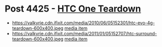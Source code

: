 # Post 4425 - [HTC One Teardown](https://www.ifixit.com/News/4425/htc-one-teardown)

- https://valkyrie.cdn.ifixit.com/media/2010/06/05152301/htc-evo-4g-teardown-600x400.jpeg [media item](media-28543.md)
- https://valkyrie.cdn.ifixit.com/media/2011/01/05152707/htc-surround-teardown-600x400.jpeg [media item](media-28491.md)